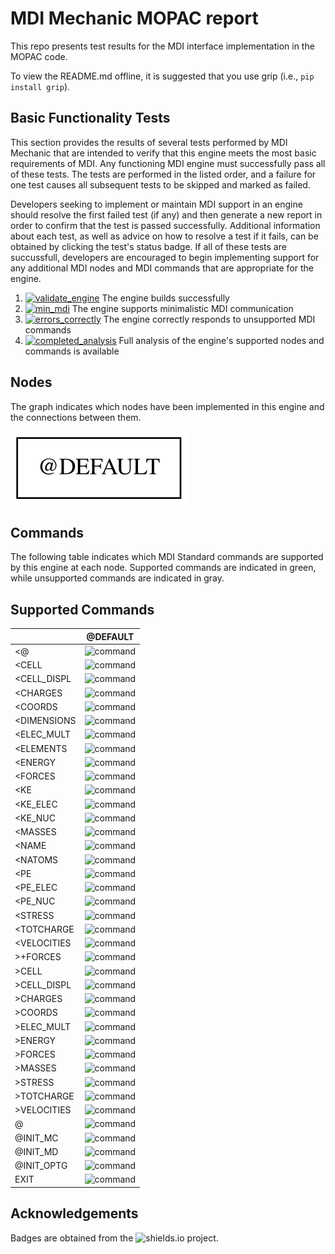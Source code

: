 # MDI Mechanic MOPAC report

This repo presents test results for the MDI interface implementation in the MOPAC code.

To view the README.md offline, it is suggested that you use grip (i.e., `pip install grip`).

[yaml]: <> ( prepend )

## Basic Functionality Tests

This section provides the results of several tests performed by MDI Mechanic that are intended to verify that this engine meets the most basic requirements of MDI.
Any functioning MDI engine must successfully pass all of these tests.
The tests are performed in the listed order, and a failure for one test causes all subsequent tests to be skipped and marked as failed.

Developers seeking to implement or maintain MDI support in an engine should resolve the first failed test (if any) and then generate a new report in order to confirm that the test is passed successfully.
Additional information about each test, as well as advice on how to resolve a test if it fails, can be obtained by clicking the test's status badge.
If all of these tests are succussfull, developers are encouraged to begin implementing support for any additional MDI nodes and MDI commands that are appropriate for the engine.

[comment]: <> (Badges are downloaded from shields.io, i.e.:)
[comment]: <> (curl https://img.shields.io/badge/-working-success --output report/badges/-working-success.svg)

1. [![validate_engine](report/dynamic_badges/step_engine_build.svg)](mdimechanic.yml) The engine builds successfully
2. [![min_mdi](report/dynamic_badges/step_min_engine.svg)](report/markdown/minimalistic.md) The engine supports minimalistic MDI communication
3. [![errors_correctly](report/dynamic_badges/step_unsupported.svg)](mdimechanic.yml) The engine correctly responds to unsupported MDI commands
4. [![completed_analysis](report/dynamic_badges/step_mdi_nodes.svg)](mdimechanic.yml) Full analysis of the engine's supported nodes and commands is available

## Nodes

The graph indicates which nodes have been implemented in this engine and the connections between them.

![node_graph](report/graphs/node-report.gv.svg)

## Commands

The following table indicates which MDI Standard commands are supported by this engine at each node.
Supported commands are indicated in green, while unsupported commands are indicated in gray.

[travis]: <> ( supported_commands )
## Supported Commands

| | @DEFAULT |
| ------------- | ------------- |
| &lt;@ | ![command](report/badges/box-brightgreen.svg) |
| &lt;CELL | ![command](report/badges/box-brightgreen.svg) |
| &lt;CELL_DISPL | ![command](report/badges/box-brightgreen.svg) |
| &lt;CHARGES | ![command](report/badges/box-brightgreen.svg) |
| &lt;COORDS | ![command](report/badges/box-brightgreen.svg) |
| &lt;DIMENSIONS | ![command](report/badges/box-brightgreen.svg) |
| &lt;ELEC_MULT | ![command](report/badges/box-brightgreen.svg) |
| &lt;ELEMENTS | ![command](report/badges/box-brightgreen.svg) |
| &lt;ENERGY | ![command](report/badges/box-brightgreen.svg) |
| &lt;FORCES | ![command](report/badges/box-brightgreen.svg) |
| &lt;KE | ![command](report/badges/box-lightgray.svg) |
| &lt;KE_ELEC | ![command](report/badges/box-lightgray.svg) |
| &lt;KE_NUC | ![command](report/badges/box-lightgray.svg) |
| &lt;MASSES | ![command](report/badges/box-brightgreen.svg) |
| &lt;NAME | ![command](report/badges/box-brightgreen.svg) |
| &lt;NATOMS | ![command](report/badges/box-brightgreen.svg) |
| &lt;PE | ![command](report/badges/box-lightgray.svg) |
| &lt;PE_ELEC | ![command](report/badges/box-lightgray.svg) |
| &lt;PE_NUC | ![command](report/badges/box-lightgray.svg) |
| &lt;STRESS | ![command](report/badges/box-brightgreen.svg) |
| &lt;TOTCHARGE | ![command](report/badges/box-brightgreen.svg) |
| &lt;VELOCITIES | ![command](report/badges/box-lightgray.svg) |
| &gt;+FORCES | ![command](report/badges/box-lightgray.svg) |
| &gt;CELL | ![command](report/badges/box-brightgreen.svg) |
| &gt;CELL_DISPL | ![command](report/badges/box-lightgray.svg) |
| &gt;CHARGES | ![command](report/badges/box-lightgray.svg) |
| &gt;COORDS | ![command](report/badges/box-brightgreen.svg) |
| &gt;ELEC_MULT | ![command](report/badges/box-lightgray.svg) |
| &gt;ENERGY | ![command](report/badges/box-lightgray.svg) |
| &gt;FORCES | ![command](report/badges/box-lightgray.svg) |
| &gt;MASSES | ![command](report/badges/box-lightgray.svg) |
| &gt;STRESS | ![command](report/badges/box-lightgray.svg) |
| &gt;TOTCHARGE | ![command](report/badges/box-lightgray.svg) |
| &gt;VELOCITIES | ![command](report/badges/box-lightgray.svg) |
| @ | ![command](report/badges/box-lightgray.svg) |
| @INIT_MC | ![command](report/badges/box-lightgray.svg) |
| @INIT_MD | ![command](report/badges/box-lightgray.svg) |
| @INIT_OPTG | ![command](report/badges/box-lightgray.svg) |
| EXIT | ![command](report/badges/box-lightgray.svg) |

## Acknowledgements

Badges are obtained from the ![shields.io](https://shields.io/) project.
